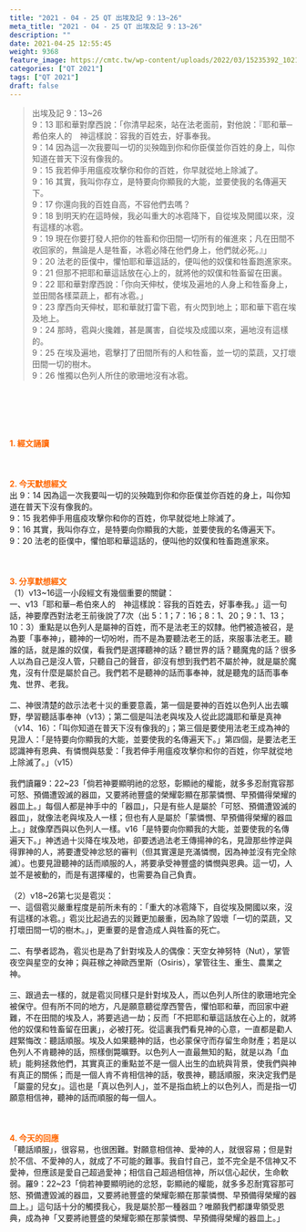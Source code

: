 ```yaml
---
title: "2021 - 04 - 25 QT 出埃及記 9：13~26"
meta_title: "2021 - 04 - 25 QT 出埃及記 9：13~26"
description: ""
date: 2021-04-25 12:55:45
weight: 9368
feature_image: https://cmtc.tw/wp-content/uploads/2022/03/15235392_10211799862337740_180693556567566654_o-1.webp
categories: ["QT 2021"]
tags: ["QT 2021"]
draft: false
---
```


<blockquote>出埃及記 9：13~26<br />
9：13 耶和華對摩西說：「你清早起來，站在法老面前，對他說：『耶和華─希伯來人的　神這樣說：容我的百姓去，好事奉我。<br />
9：14 因為這一次我要叫一切的災殃臨到你和你臣僕並你百姓的身上，叫你知道在普天下沒有像我的。<br />
9：15 我若伸手用瘟疫攻擊你和你的百姓，你早就從地上除滅了。<br />
9：16 其實，我叫你存立，是特要向你顯我的大能，並要使我的名傳遍天下。<br />
9：17 你還向我的百姓自高，不容他們去嗎？<br />
9：18 到明天約在這時候，我必叫重大的冰雹降下，自從埃及開國以來，沒有這樣的冰雹。<br />
9：19 現在你要打發人把你的牲畜和你田間一切所有的催進來；凡在田間不收回家的，無論是人是牲畜，冰雹必降在他們身上，他們就必死。』」<br />
9：20 法老的臣僕中，懼怕耶和華這話的，便叫他的奴僕和牲畜跑進家來。<br />
9：21 但那不把耶和華這話放在心上的，就將他的奴僕和牲畜留在田裏。<br />
9：22 耶和華對摩西說：「你向天伸杖，使埃及遍地的人身上和牲畜身上，並田間各樣菜蔬上，都有冰雹。」<br />
9：23 摩西向天伸杖，耶和華就打雷下雹，有火閃到地上；耶和華下雹在埃及地上。<br />
9：24 那時，雹與火攙雜，甚是厲害，自從埃及成國以來，遍地沒有這樣的。<br />
9：25 在埃及遍地，雹擊打了田間所有的人和牲畜，並一切的菜蔬，又打壞田間一切的樹木。<br />
9：26 惟獨以色列人所住的歌珊地沒有冰雹。</blockquote><br />
&nbsp;<br />
<br />
&nbsp;<br />
<br />
<span style="color: #ff6600;"><strong>1. </strong><strong>經文誦讀</strong></span><br />
<br />
<span style="color: #ff6600;"><strong> </strong></span><br />
<br />
<span style="color: #ff6600;"><strong>2. 今天默想</strong><strong>經文<br />
</strong></span>出 9：14 因為這一次我要叫一切的災殃臨到你和你臣僕並你百姓的身上，叫你知道在普天下沒有像我的。<br />
9：15 我若伸手用瘟疫攻擊你和你的百姓，你早就從地上除滅了。<br />
9：16 其實，我叫你存立，是特要向你顯我的大能，並要使我的名傳遍天下。<br />
9：20 法老的臣僕中，懼怕耶和華這話的，便叫他的奴僕和牲畜跑進家來。<br />
<br />
&nbsp;<br />
<br />
<span style="color: #ff6600;"><strong>3. 分享默想經文<br />
</strong></span>（1）v13~16這一小段經文有幾個重要的關鍵：<br />
一、v13「耶和華─希伯來人的　神這樣說：容我的百姓去，好事奉我。」這一句話，神要摩西對法老王前後說了7次（出 5：1；7：16；8：1、20；9：1、13；10：3）重點是以色列人是屬神的百姓，而不是法老王的奴隸。他們被造被召，是為要「事奉神」，聽神的一切吩咐，而不是為要聽法老王的話，來服事法老王。聽誰的話，就是誰的奴僕，看我們是選擇聽神的話？聽世界的話？聽魔鬼的話？很多人以為自己是沒人管，只聽自己的聲音，卻沒有想到我們若不屬於神，就是屬於魔鬼，沒有什麼是屬於自己。我們若不是聽神的話而事奉神，就是聽鬼的話而事奉鬼、世界、老我。<br />
<br />
二、神很清楚的啟示法老十災的重要意義，第一個是要神的百姓以色列人出去曠野，學習聽話事奉神（v13）；第二個是叫法老與埃及人從此認識耶和華是真神 （v14、16）：「叫你知道在普天下沒有像我的」；第三個是要使用法老王成為神的見證人：「是特要向你顯我的大能，並要使我的名傳遍天下。」第四個，是要法老王認識神有恩典、有憐憫與慈愛：「我若伸手用瘟疫攻擊你和你的百姓，你早就從地上除滅了。」（v15）<br />
<br />
我們讀羅9：22~23「倘若神要顯明祂的忿怒，彰顯祂的權能，就多多忍耐寬容那可怒、預備遭毀滅的器皿，又要將祂豐盛的榮耀彰顯在那蒙憐憫、早預備得榮耀的器皿上。」每個人都是神手中的「器皿」，只是有些人是屬於「可怒、預備遭毀滅的器皿」，就像法老與埃及人一樣；但也有人是屬於「蒙憐憫、早預備得榮耀的器皿上。」就像摩西與以色列人一樣。v16「是特要向你顯我的大能，並要使我的名傳遍天下。」神透過十災降在埃及地，卻要透過法老王傳揚神的名，見證那些悖逆與得罪神的人，將要遭受神忿怒的審判（但其實還是充滿憐憫，因為神並沒有完全除滅）。也要見證聽神的話而順服的人，將要承受神豐盛的憐憫與恩典。這一切，人並不是被動的，而是有選擇權的，也需要為自己負責。<br />
<br />
（2）v18~26第七災是雹災：<br />
一、這個雹災嚴重程度是前所未有的：「重大的冰雹降下，自從埃及開國以來，沒有這樣的冰雹。」雹災比起過去的災難更加嚴重，因為除了毀壞「一切的菜蔬，又打壞田間一切的樹木。」，更重要的是會造成人與牲畜的死亡。<br />
<br />
二、有學者認為，雹災也是為了針對埃及人的偶像：天空女神努特（Nut），掌管夜空與星空的女神；與莊稼之神歐西里斯（Osiris），掌管往生、重生、農業之神。<br />
<br />
三、跟過去一樣的，就是雹災同樣只是針對埃及人，而以色列人所住的歌珊地完全被保守。但有所不同的地方，凡是願意聽從摩西警告，懼怕耶和華，而回家中避難，不在田間的埃及人，將要逃過一劫；反而「不把耶和華這話放在心上的，就將他的奴僕和牲畜留在田裏」，必被打死。從這裏我們看見神的心意，一直都是勸人趕緊悔改：聽話順服。埃及人如果聽神的話，也必蒙保守而存留生命財產；若是以色列人不肯聽神的話，照樣倒斃曠野。以色列人一直最無知的點，就是以為「血統」能夠拯救他們，其實真正的重點並不是一個人出生的血統與背景，使我們與神有真正的關係；而是一個人肯不肯相信神的話，敬畏神，聽話順服，來決定我們是「屬靈的兒女」。這也是「真以色列人」，並不是指血統上的以色列人，而是指一切願意相信神，聽神的話而順服的每一個人。<br />
<br />
<br />
<br />
<span style="color: #ff6600;"><strong>4. 今天的回應<br />
</strong></span>「聽話順服」，很容易，也很困難。對願意相信神、愛神的人，就很容易；但是對於不信、不愛神的人，就成了不可能的難事。我自忖自己，並不完全是不信神又不愛神，但應該是愛自己超過愛神；相信自己超過相信神，所以信心起伏，生命軟弱。羅9：22~23「倘若神要顯明祂的忿怒，彰顯祂的權能，就多多忍耐寬容那可怒、預備遭毀滅的器皿，又要將祂豐盛的榮耀彰顯在那蒙憐憫、早預備得榮耀的器皿上。」這句話十分的觸摸我心，我是屬於那一種器皿？唯願我們都謙卑領受恩典，成為神「又要將祂豐盛的榮耀彰顯在那蒙憐憫、早預備得榮耀的器皿上。」<br />
<br />
&nbsp;
        